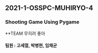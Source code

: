 ## 2021-1-OSSPC-MUHIRYO-4
### Shooting Game Using Pygame

**TEAM 무히려 좋아
#### 팀원 : 고세열, 박병현, 임채균

```python



```
